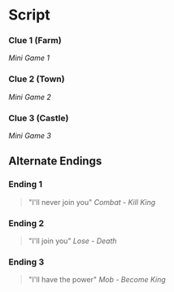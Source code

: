 # Script

### Clue 1 (Farm)

*Mini Game 1*

### Clue 2 (Town)

*Mini Game 2*

### Clue 3 (Castle)

*Mini Game 3*

## Alternate Endings

### Ending 1 
>"I'll never join you"
>*Combat - Kill King*



### Ending 2
>"I'll join you"
>*Lose - Death*



### Ending 3
>"I'll have the power"
>*Mob - Become King*




